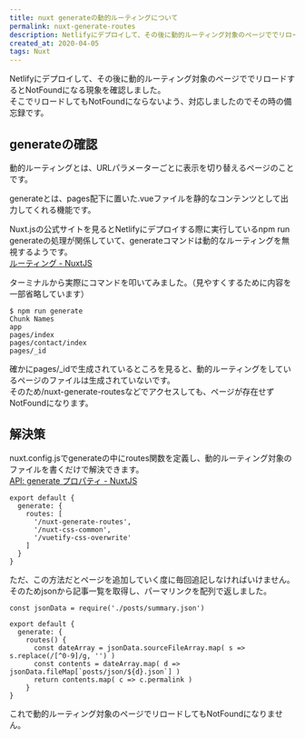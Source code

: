 ```yaml
---
title: nuxt generateの動的ルーティングについて
permalink: nuxt-generate-routes
description: Netlifyにデプロイして、その後に動的ルーティング対象のページででリロードするとNotFoundになる現象を確認しました。
created_at: 2020-04-05
tags: Nuxt
---
```


Netlifyにデプロイして、その後に動的ルーティング対象のページででリロードするとNotFoundになる現象を確認しました。  
そこでリロードしてもNotFoundにならないよう、対応しましたのでその時の備忘録です。  

## generateの確認

動的ルーティングとは、URLパラメーターごとに表示を切り替えるページのことです。  

generateとは、pages配下に置いた.vueファイルを静的なコンテンツとして出力してくれる機能です。  

Nuxt.jsの公式サイトを見るとNetlifyにデプロイする際に実行しているnpm run generateの処理が関係していて、generateコマンドは動的なルーティングを無視するようです。  
[ルーティング - NuxtJS](https://ja.nuxtjs.org/guide/routing/#動的なルーティング)  

ターミナルから実際にコマンドを叩いてみました。（見やすくするために内容を一部省略しています）  

```
$ npm run generate
Chunk Names
app
pages/index
pages/contact/index
pages/_id
```

確かにpages/_idで生成されているところを見ると、動的ルーティングをしているページのファイルは生成されていないです。  
そのため/nuxt-generate-routesなどでアクセスしても、ページが存在せずNotFoundになります。  

## 解決策

nuxt.config.jsでgenerateの中にroutes関数を定義し、動的ルーティング対象のファイルを書くだけで解決できます。  
[API: generate プロパティ - NuxtJS](https://ja.nuxtjs.org/api/configuration-generate#routes)  

```
export default {
  generate: {
    routes: [
      '/nuxt-generate-routes',
      '/nuxt-css-common',
      '/vuetify-css-overwrite'
    ]
  }
}
```

ただ、この方法だとページを追加していく度に毎回追記しなければいけません。  
そのためjsonから記事一覧を取得し、パーマリンクを配列で返しました。

```
const jsonData = require('./posts/summary.json')

export default {
  generate: {
    routes() {
      const dateArray = jsonData.sourceFileArray.map( s => s.replace(/[^0-9]/g, '') )
      const contents = dateArray.map( d => jsonData.fileMap[`posts/json/${d}.json`] )
      return contents.map( c => c.permalink )
    }
}
```

これで動的ルーティング対象のページでリロードしてもNotFoundになりません。
